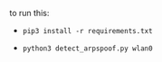 to run this:
- `pip3 install -r requirements.txt`
- 
    ```
    python3 detect_arpspoof.py wlan0
    ```